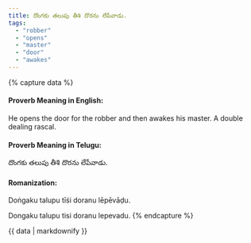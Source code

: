 ```yaml
---
title: దొంగకు తలుపు తీశి దొరను లేపేవాడు.
tags:
  - "robber"
  - "opens"
  - "master"
  - "door"
  - "awakes"
---
```


{% capture data %}
#### Proverb Meaning in English:
He opens the door for the robber and then awakes his master.
A double dealing rascal.

#### Proverb Meaning in Telugu:
దొంగకు తలుపు తీశి దొరను లేపేవాడు.

#### Romanization:
Doṅgaku talupu tīśi doranu lēpēvāḍu.

Dongaku talupu tisi doranu lepevadu.
{% endcapture %}

{{ data | markdownify }}

